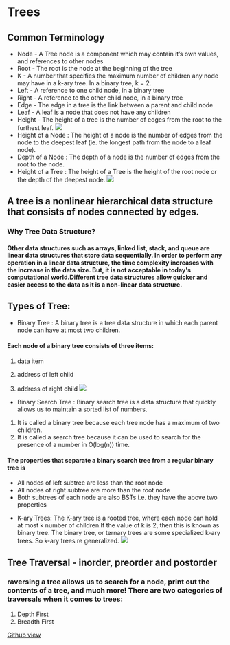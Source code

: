 # Trees
## Common Terminology
+ Node - A Tree node is a component which may contain it’s own values, and references to other nodes
+ Root - The root is the node at the beginning of the tree
+ K - A number that specifies the maximum number of children any node may have in a k-ary tree. In a binary tree, k = 2.
+ Left - A reference to one child node, in a binary tree
+ Right - A reference to the other child node, in a binary tree
+ Edge - The edge in a tree is the link between a parent and child node
+ Leaf - A leaf is a node that does not have any children
+ Height - The height of a tree is the number of edges from the root to the furthest leaf.
![](https://adrianmejia.com/images/tree-parts.jpg)
+ Height of a Node : The height of a node is the number of edges from the node to the deepest leaf (ie. the longest path from the node to a leaf node).
+ Depth of a Node : The depth of a node is the number of edges from the root to the node.
+ Height of a Tree : The height of a Tree is the height of the root node or the depth of the deepest node.
![](https://cdn.programiz.com/sites/tutorial2program/files/height-depth_1.png)
## A tree is a nonlinear hierarchical data structure that consists of nodes connected by edges.
### Why Tree Data Structure?
#### Other data structures such as arrays, linked list, stack, and queue are linear data structures that store data sequentially. In order to perform any operation in a linear data structure, the time complexity increases with the increase in the data size. But, it is not acceptable in today's computational world.Different tree data structures allow quicker and easier access to the data as it is a non-linear data structure.
## Types of Tree: 
+ Binary Tree : A binary tree is a tree data structure in which each parent node can have at most two children. 
#### Each node of a binary tree consists of three items:

1. data item

2. address of left child

3. address of right child
![](https://cdn.programiz.com/sites/tutorial2program/files/binary_tree_1.png)
+ Binary Search Tree : Binary search tree is a data structure that quickly allows us to maintain a sorted list of numbers.

1. It is called a binary tree because each tree node has a maximum of two children.
2. It is called a search tree because it can be used to search for the presence of a number in O(log(n)) time.
#### The properties that separate a binary search tree from a regular binary tree is

* All nodes of left subtree are less than the root node
* All nodes of right subtree are more than the root node
* Both subtrees of each node are also BSTs i.e. they have the above two properties

+ K-ary Trees: The K-ary tree is a rooted tree, where each node can hold at most k number of children.If the value of k is 2, then this is known as binary tree. The binary tree, or ternary trees are some specialized k-ary trees. So k-ary trees re generalized.
![](https://www.tutorialspoint.com/assets/questions/media/41120/k_ary_tree.jpg)


## Tree Traversal - inorder, preorder and postorder
### raversing a tree allows us to search for a node, print out the contents of a tree, and much more! There are two categories of traversals when it comes to trees:

1. Depth First
2. Breadth First






















[Github view](https://github.com/sbkhaloof/growthmindsit)